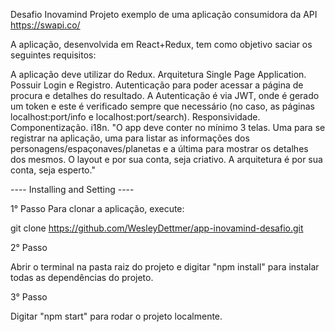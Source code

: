 Desafio Inovamind Projeto exemplo de uma aplicação consumidora da API https://swapi.co/

A aplicação, desenvolvida em React+Redux, tem como objetivo saciar os seguintes requisitos:

A aplicação deve utilizar do Redux.
Arquitetura Single Page Application.
Possuir Login e Registro.
Autenticação para poder acessar a página de procura e detalhes do resultado. A Autenticação é via JWT, onde é gerado um token e este é verificado sempre que necessário (no caso, as páginas localhost:port/info e localhost:port/search).
Responsividade.
Componentização.
i18n.
"O app deve conter no mínimo 3 telas. Uma para se registrar na aplicação, uma para listar as informações dos personagens/espaçonaves/planetas e a última para mostrar os detalhes dos mesmos. O layout e por sua conta, seja criativo. A arquitetura é por sua conta, seja esperto."

---- Installing and Setting ----

1° Passo Para clonar a aplicação, execute:

git clone https://github.com/WesleyDettmer/app-inovamind-desafio.git

2° Passo

Abrir o terminal na pasta raiz do projeto e digitar "npm install" para instalar todas as dependências do projeto.

3° Passo

Digitar "npm start" para rodar o projeto localmente.

